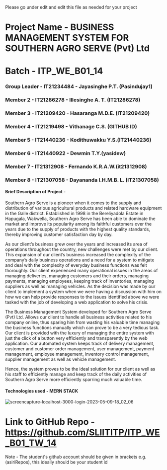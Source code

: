 Please go under edit and edit this file as needed for your project

# Project Name - BUSINESS MANAGEMENT SYSTEM FOR SOUTHERN AGRO SERVE (Pvt) Ltd 
# Batch - ITP_WE_B01_14
### Group Leader - IT21234484 - Jayasinghe P.T. (Pasindujay1)
### Member 2     - IT21286278  - Illesinghe A. T. (IT21286278)
### Member 3     - IT21209420  - Hasaranga M.D.E. (IT21209420)
### Member 4     - IT21219498  - Vithanage C.S.  (GITHUB ID)
### Member 5     - IT21440236 - Kodithuwakku Y.S.(IT21440236)
### Member 6     - IT21440922  - Dewmin T.Y.(yasidew)
### Member 7     - IT21312908  - Fernando K.R.A.W.(it21312908)
### Member 8     - IT21307058  - Dayananda I.H.M.B. L. (IT21307058)

#### Brief Description of Project -  

Southern Agro Serve is a pioneer when it comes to the supply and distribution of various agricultural products and related hardware equipment in the Galle district. Established in 1998 in the Bereliyadola Estate in Hapugala, Wakwella, Southern Agro Serve has been able to dominate the market and improve its popularity among its faithful customers over the years due to the supply of products with the highest quality standards, thereby improving customer satisfaction day by day.  

As our client’s business grew over the years and increased its area of operations throughout the country, new challenges were met by our client. This expansion of our client’s business increased the complexity of the company’s daily business operations and a need for a system to mitigate and deal with the complexity of everyday business functions was felt thoroughly. Our client experienced many operational issues in the areas of managing deliveries, managing customers and their orders, managing payments, managing employees, keeping track of inventories, managing suppliers as well as managing vehicles. As the decision was made by our client to implement a system when we were having a discussion with him on how we can help provide responses to the issues identified above we were tasked with the job of developing a web application to solve his crisis. 

The Business Management System developed for Southern Agro Serve (Pvt) Ltd. Allows our client to handle all business activities related to his company online, thus sparing him from wasting his valuable time managing the business functions manually which can prove to be a very tedious task. Our client is provided with the luxury of managing the entire system with just the click of a button very efficiently and transparently by the web application. Our automated system keeps track of delivery management, customer and customer order management, user management, payment management, employee management, inventory control management, supplier management as well as vehicle management. 

Hence, the system proves to be the ideal solution for our client as well as his staff to efficiently manage and keep track of the daily activities of Southern Agro Serve more efficiently sparring much valuable time. 

#### Technologies used - MERN STACK

![screencapture-localhost-3000-login-2023-05-09-18_02_06](https://github.com/SLIITITP/ITP_WE_B01_TW_14/assets/96247301/e6b68206-298e-4429-9489-9894d80b0dc2)


# Link to GitHub Repo - https://github.com/SLIITITP/ITP_WE_B01_TW_14

Note - The student's github account should be given in brackets e.g. (asiriRepos), this ideally should be your student id 

